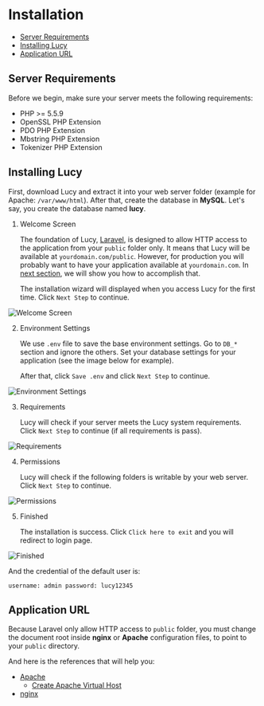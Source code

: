 # Installation

- [Server Requirements](#server-requirements)
- [Installing Lucy](#installing-lucy)
- [Application URL](#application-url)

<a name="server-requirements"></a>
## Server Requirements

Before we begin, make sure your server meets the following requirements:

- PHP >= 5.5.9
- OpenSSL PHP Extension
- PDO PHP Extension
- Mbstring PHP Extension
- Tokenizer PHP Extension

<a name="installing-lucy"></a>
## Installing Lucy

First, download Lucy and extract it into your web server folder (example for Apache: `/var/www/html`). After that, create the database in **MySQL**.  Let's say, you create the database named **lucy**.

1. Welcome Screen

   The foundation of Lucy, [Laravel](https://laravel.com), is designed to allow HTTP access to the application from your `public` folder only. It means that Lucy will be available at `yourdomain.com/public`. However, for production you will probably want to have your application available at `yourdomain.com`. In [next section](#application-url), we will show you how to accomplish that.

   The installation wizard will displayed when you access Lucy for the first time. Click `Next Step` to continue.
<img src="/storage/docs/01-install.png" alt="Welcome Screen" class="img-responsive img-rounded">

2. Environment Settings

   We use `.env` file to save the base environment settings. Go to `DB_*` section and ignore the others. Set your database settings for your application (see the image below for example).

   After that, click `Save .env` and click `Next Step` to continue.
<img src="/storage/docs/02-install.png" alt="Environment Settings" class="img-responsive img-rounded">

3. Requirements

   Lucy will check if your server meets the Lucy system requirements. Click `Next Step` to continue (if all requirements is pass).
<img src="/storage/docs/03-install.png" alt="Requirements" class="img-responsive img-rounded">

4. Permissions

   Lucy will check if the following folders is writable by your web server. Click `Next Step` to continue.
<img src="/storage/docs/04-install.png" alt="Permissions" class="img-responsive img-rounded">

5. Finished

   The installation is success. Click `Click here to exit` and you will redirect to login page.
<img src="/storage/docs/05-install.png" alt="Finished" class="img-responsive img-rounded">

   And the credential of the default user is:
   ```
   username: admin password: lucy12345
   ```

<a name="application-url"></a>
## Application URL

Because Laravel only allow HTTP access to `public` folder, you must change the document root inside **nginx** or **Apache** configuration files, to point to your `public` directory.

And here is the references that will help you:
- [Apache](http://stackoverflow.com/questions/5891802/how-do-i-change-the-root-directory-of-an-apache-server)
    - [Create Apache Virtual Host](https://www.digitalocean.com/community/tutorials/how-to-set-up-apache-virtual-hosts-on-ubuntu-14-04-lts)
- [nginx](http://nginx.org/en/docs/beginners_guide.html)
